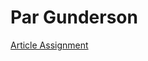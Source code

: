 <h1>Par Gunderson</h1>

<p><a href="/BasicWebDev/ArticleAssignment" target="blank">Article Assignment</a></p>
